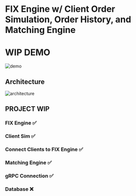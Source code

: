 # FIX Engine w/ Client Order Simulation, Order History, and Matching Engine

# WIP DEMO
![demo](https://i.imgur.com/X0djJWY.gif)

## Architecture
![architecture](https://i.imgur.com/jDDz8Oi.png)

## PROJECT WIP
### FIX Engine :white_check_mark:
### Client Sim :white_check_mark:
### Connect Clients to FIX Engine :white_check_mark:
### Matching Engine :white_check_mark:
### gRPC Connection :white_check_mark:
### Database :x:
